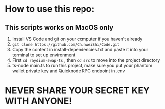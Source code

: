 # How to use this repo:
## This scripts works on MacOS only

1. Install VS Code and git on your computer if you haven't already
2. `git clone https://github.com/ChunweiShi/Code.git`
3. Copy the content in install-dependencies.txt and paste it into your terminal to set up environment
4. First `cd raydium-swap-ts` , then `cd src` to move into the project directory
5. ts-node main.ts to run this project, make sure you put your phantom wallet private key and Quicknode RPC endpoint in .env

# NEVER SHARE YOUR SECRET KEY WITH ANYONE!
